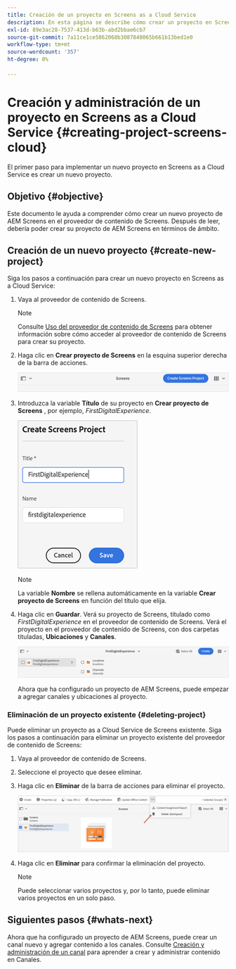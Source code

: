 ```yaml
---
title: Creación de un proyecto en Screens as a Cloud Service
description: En esta página se describe cómo crear un proyecto en Screens as a Cloud Service.
exl-id: 89e3ac28-7537-413d-b63b-abd2bbae6cb7
source-git-commit: 7a11ce1ce5862068b3087848065b661b13bed1e0
workflow-type: tm+mt
source-wordcount: '357'
ht-degree: 0%

---
```


# Creación y administración de un proyecto en Screens as a Cloud Service {#creating-project-screens-cloud}

El primer paso para implementar un nuevo proyecto en Screens as a Cloud Service es crear un nuevo proyecto.

## Objetivo {#objective}

Este documento le ayuda a comprender cómo crear un nuevo proyecto de AEM Screens en el proveedor de contenido de Screens. Después de leer, debería poder crear su proyecto de AEM Screens en términos de ámbito.

## Creación de un nuevo proyecto {#create-new-project}

Siga los pasos a continuación para crear un nuevo proyecto en Screens as a Cloud Service:

1. Vaya al proveedor de contenido de Screens.

   >[!NOTE]
   >Consulte [Uso del proveedor de contenido de Screens](https://experienceleague.adobe.com/docs/experience-manager-cloud-service/screens-as-cloud-service/configure-screens-cloud/using-screens-content-provider.html?lang=en) para obtener información sobre cómo acceder al proveedor de contenido de Screens para crear su proyecto.

1. Haga clic en **Crear proyecto de Screens** en la esquina superior derecha de la barra de acciones.

   ![](/help/screens-cloud/assets/create-content/create-screens-project1.png)

1. Introduzca la variable **Título** de su proyecto en **Crear proyecto de Screens** , por ejemplo, *FirstDigitalExperience*.

   ![](/help/screens-cloud/assets/create-content/create-screens-project2.png)

   >[!NOTE]
   >La variable **Nombre** se rellena automáticamente en la variable **Crear proyecto de Screens** en función del título que elija.

1. Haga clic en **Guardar**. Verá su proyecto de Screens, titulado como *FirstDigitalExperience* en el proveedor de contenido de Screens. Verá el proyecto en el proveedor de contenido de Screens, con dos carpetas tituladas, **Ubicaciones** y **Canales**.

   ![](/help/screens-cloud/assets/create-content/create-screens-project3.png)

   Ahora que ha configurado un proyecto de AEM Screens, puede empezar a agregar canales y ubicaciones al proyecto.

### Eliminación de un proyecto existente {#deleting-project}

Puede eliminar un proyecto as a Cloud Service de Screens existente.
Siga los pasos a continuación para eliminar un proyecto existente del proveedor de contenido de Screens:

1. Vaya al proveedor de contenido de Screens.
1. Seleccione el proyecto que desee eliminar.
1. Haga clic en **Eliminar** de la barra de acciones para eliminar el proyecto.

   ![](/help/screens-cloud/assets/create-content/create-project5.png)

1. Haga clic en **Eliminar** para confirmar la eliminación del proyecto.

   >[!NOTE]
   >Puede seleccionar varios proyectos y, por lo tanto, puede eliminar varios proyectos en un solo paso.

## Siguientes pasos {#whats-next}

Ahora que ha configurado un proyecto de AEM Screens, puede crear un canal nuevo y agregar contenido a los canales. Consulte [Creación y administración de un canal](creating-channels-screens-cloud.md) para aprender a crear y administrar contenido en Canales.
